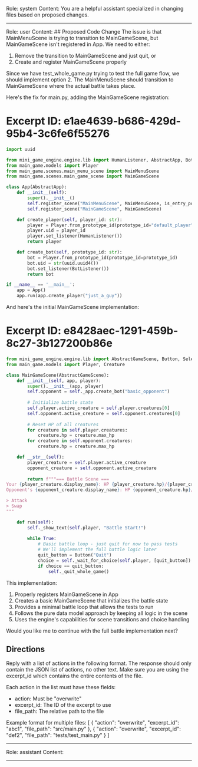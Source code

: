 Role: system
Content: You are a helpful assistant specialized in changing files based on proposed changes.
__________________
Role: user
Content: ## Proposed Code Change
The issue is that MainMenuScene is trying to transition to MainGameScene, but MainGameScene isn't registered in App. We need to either:

1. Remove the transition to MainGameScene and just quit, or
2. Create and register MainGameScene properly

Since we have test_whole_game.py trying to test the full game flow, we should implement option 2. The MainMenuScene should transition to MainGameScene where the actual battle takes place.

Here's the fix for main.py, adding the MainGameScene registration:

# Excerpt ID: e1ae4639-b686-429d-95b4-3c6fe6f55276
```python main_game/main.py
import uuid

from mini_game_engine.engine.lib import HumanListener, AbstractApp, BotListener
from main_game.models import Player
from main_game.scenes.main_menu_scene import MainMenuScene
from main_game.scenes.main_game_scene import MainGameScene

class App(AbstractApp):
    def __init__(self):
        super().__init__()
        self.register_scene("MainMenuScene", MainMenuScene, is_entry_point=True)
        self.register_scene("MainGameScene", MainGameScene)

    def create_player(self, player_id: str):
        player = Player.from_prototype_id(prototype_id="default_player")
        player.uid = player_id
        player.set_listener(HumanListener())
        return player

    def create_bot(self, prototype_id: str):
        bot = Player.from_prototype_id(prototype_id=prototype_id)
        bot.uid = str(uuid.uuid4())
        bot.set_listener(BotListener())
        return bot

if __name__ == '__main__':
    app = App()
    app.run(app.create_player("just_a_guy"))
```

And here's the initial MainGameScene implementation:

# Excerpt ID: e8428aec-1291-459b-8c27-3b127200b86e
```python main_game/scenes/main_game_scene.py
from mini_game_engine.engine.lib import AbstractGameScene, Button, SelectThing
from main_game.models import Player, Creature

class MainGameScene(AbstractGameScene):
    def __init__(self, app, player):
        super().__init__(app, player)
        self.opponent = self._app.create_bot("basic_opponent")
        
        # Initialize battle state
        self.player.active_creature = self.player.creatures[0]
        self.opponent.active_creature = self.opponent.creatures[0]
        
        # Reset HP of all creatures
        for creature in self.player.creatures:
            creature.hp = creature.max_hp
        for creature in self.opponent.creatures:
            creature.hp = creature.max_hp

    def __str__(self):
        player_creature = self.player.active_creature
        opponent_creature = self.opponent.active_creature
        
        return f"""=== Battle Scene ===
Your {player_creature.display_name}: HP {player_creature.hp}/{player_creature.max_hp}
Opponent's {opponent_creature.display_name}: HP {opponent_creature.hp}/{opponent_creature.max_hp}

> Attack
> Swap
"""

    def run(self):
        self._show_text(self.player, "Battle Start!")
        
        while True:
            # Basic battle loop - just quit for now to pass tests
            # We'll implement the full battle logic later
            quit_button = Button("Quit")
            choice = self._wait_for_choice(self.player, [quit_button])
            if choice == quit_button:
                self._quit_whole_game()
```

This implementation:
1. Properly registers MainGameScene in App
2. Creates a basic MainGameScene that initializes the battle state
3. Provides a minimal battle loop that allows the tests to run
4. Follows the pure data model approach by keeping all logic in the scene
5. Uses the engine's capabilities for scene transitions and choice handling

Would you like me to continue with the full battle implementation next?

## Directions
Reply with a list of actions in the following format. The response should only contain the JSON list of actions, no other text.
Make sure you are using the excerpt_id which contains the entire contents of the file.

Each action in the list must have these fields:
- action: Must be "overwrite"
- excerpt_id: The ID of the excerpt to use
- file_path: The relative path to the file

Example format for multiple files:
[
    {
        "action": "overwrite",
        "excerpt_id": "abc1",
        "file_path": "src/main.py"
    },
    {
        "action": "overwrite",
        "excerpt_id": "def2",
        "file_path": "tests/test_main.py"
    }
]
__________________
Role: assistant
Content: 
__________________
